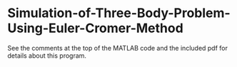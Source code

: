 # Simulation-of-Three-Body-Problem-Using-Euler-Cromer-Method

See the comments at the top of the MATLAB code and the included pdf for details about this program.
